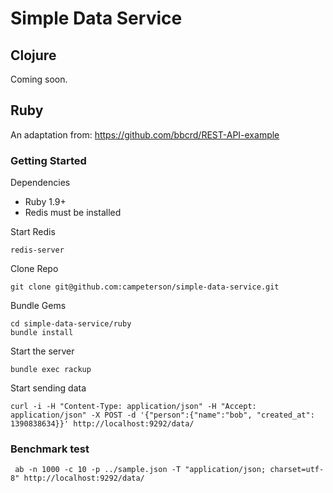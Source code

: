 # Simple Data Service

## Clojure
Coming soon.

## Ruby
An adaptation from: https://github.com/bbcrd/REST-API-example

### Getting Started

Dependencies

- Ruby 1.9+
- Redis must be installed

Start Redis

    redis-server

Clone Repo

    git clone git@github.com:campeterson/simple-data-service.git

Bundle Gems

    cd simple-data-service/ruby
    bundle install

Start the server

    bundle exec rackup

Start sending data

    curl -i -H "Content-Type: application/json" -H "Accept: application/json" -X POST -d '{"person":{"name":"bob", "created_at": 1390838634}}' http://localhost:9292/data/

### Benchmark test
     ab -n 1000 -c 10 -p ../sample.json -T "application/json; charset=utf-8" http://localhost:9292/data/
